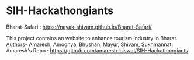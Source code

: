 # SIH-Hackathongiants
Bharat-Safari : https://nayak-shivam.github.io/Bharat-Safari/

This project contains an website to enhance tourism industry in Bharat.
<br>
Authors- Amaresh, Amoghya, Bhushan, Mayur, Shivam, Sukhmannat.
<br>
Amaresh's Repo : https://github.com/amaresh-biswal/SIH-Hackathongiants
